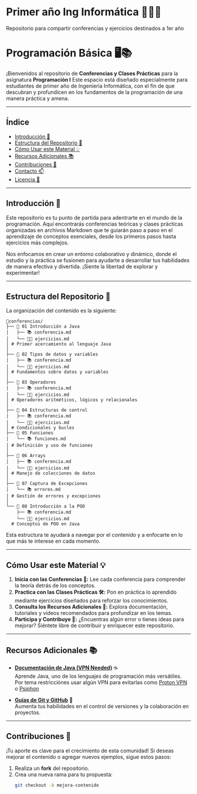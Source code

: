 # Primer año Ing Informática 🧑🏻‍💻
Repositorio para compartir conferencias y ejercicios destinados a 1er año

# Programación Básica 🖥️📚

¡Bienvenidos al repositorio de **Conferencias y Clases Prácticas** para la asignatura **Programación I** Este espacio está diseñado especialmente para estudiantes de primer año de Ingeniería Informática, con el fin de que descubran y profundicen en los fundamentos de la programación de una manera práctica y amena.

---

## Índice

- [Introducción 🚀](##introducción-🚀)
- [Estructura del Repositorio 📁](#estructura-del-repositorio-📁)
- [Cómo Usar este Material 💡](#cómo-usar-este-material-💡)
- [Recursos Adicionales 📚](#recursos-adicionales-📚)
- [Contribuciones 🤝](#contribuciones-🤝)
- [Contacto 📫](#contacto-📫)
- [Licencia 📄](#licencia-📄)

---

## Introducción 🚀

Este repositorio es tu punto de partida para adentrarte en el mundo de la programación. Aquí encontrarás conferencias teóricas y clases prácticas organizadas en archivos Markdown que te guiarán paso a paso en el aprendizaje de conceptos esenciales, desde los primeros pasos hasta ejercicios más complejos.

Nos enfocamos en crear un entorno colaborativo y dinámico, donde el estudio y la práctica se fusionen para ayudarte a desarrollar tus habilidades de manera efectiva y divertida. ¡Siente la libertad de explorar y experimentar!  

---

## Estructura del Repositorio 📁

La organización del contenido es la siguiente:



```plaintext
📁conferencias/
├── 📁 01 Introducción a Java  
│   ├── 📚 conferencia.md
│   └── 💪🏼 ejercicios.md
│ # Primer acercamiento al lenguaje Java
│
├── 📁 02 Tipos de datos y variables     
│   ├── 📚 conferencia.md
│   └── 💪🏼 ejercicios.md   
│ # Fundamentos sobre datos y variables
│
├── 📁 03 Operadores
│   ├── 📚 conferencia.md
│   └── 💪🏼 ejercicios.md                        
│ # Operadores aritméticos, lógicos y relacionales
│
├── 📁 04 Estructuras de control
│   ├── 📚 conferencia.md
│   └── 💪🏼 ejercicios.md           
│ # Condicionales y bucles
├── 📁 05 Funciones
│   └── 📚 funciones.md
│ # Definición y uso de funciones
│
├── 📁 06 Arrays
│   ├── 📚 conferencia.md
│   └── 💪🏼 ejercicios.md                            
│ # Manejo de colecciones de datos
│
├── 📁 07 Captura de Excepciones
│   └── 📚 errores.md           
│ # Gestión de errores y excepciones
│
└── 📁 08 Introducción a la POO
    ├── 📚 conferencia.md
    └── 💪🏼 ejercicios.md
  # Conceptos de POO en Java
```

Esta estructura te ayudará a navegar por el contenido y a enfocarte en lo que más te interese en cada momento.

---

## Cómo Usar este Material 💡

1. **Inicia con las Conferencias 📖:** Lee cada conferencia para comprender la teoría detrás de los conceptos.
2. **Practica con las Clases Prácticas 🛠️:** Pon en práctica lo aprendido mediante ejercicios diseñados para reforzar los conocimientos.
3. **Consulta los Recursos Adicionales 🔗:** Explora documentación, tutoriales y videos recomendados para profundizar en los temas.
4. **Participa y Contribuye 🎉:** ¿Encuentras algún error o tienes ideas para mejorar? Siéntete libre de contribuir y enriquecer este repositorio.

---

## Recursos Adicionales 📚

- **[Documentación de Java (VPN Needed)](https://docs.oracle.com/en/java/)** ☕  
  Aprende Java, uno de los lenguajes de programación más versátiles. Por tema restricciónes usar algún VPN para evitarlas como [Proton VPN](https://protonvpn.com/download) o [Psiphon](https://psiphon.ca/es/download.html)

- **[Guías de Git y GitHub](https://guides.github.com/)** 🚀  
  Aumenta tus habilidades en el control de versiones y la colaboración en proyectos.

---

## Contribuciones 🤝

¡Tu aporte es clave para el crecimiento de esta comunidad! Si deseas mejorar el contenido o agregar nuevos ejemplos, sigue estos pasos:

1. Realiza un **fork** del repositorio.
2. Crea una nueva rama para tu propuesta:
   ```bash
   git checkout -b mejora-contenido